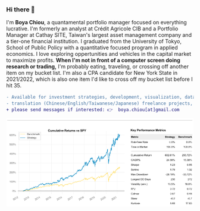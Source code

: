 ### Hi there 👋

I'm **Boya Chiou**, a quantamental portfolio manager focused on everything lucrative.
I'm formerly an analyst at Crédit Agricole CIB and a Portfolio Manager at Cathay SITE, 
Taiwan's largest asset management company and a tier-one financial institution. 
I graduated from the University of Tokyo, School of Public Policy with a quantitative focused program in applied economics.
I love exploring oppertunities and vehicles in the capital market to maximize profits.
**When I'm not in front of a computer screen doing research or trading,** I'm probably eating, traveling, or crossing off another item on my bucket list.
I'm also a CPA candidate for New York State in 2021/2022, which is also one item I'd like to cross off my bucket list before I hit 35.

```diff
- Available for investment strategies, development, visualization, data analysis, 
- translation (Chinese/English/Taiwanese/Japanese) freelance projects, or other recruitment opportunities 
+ please send messages if interested: 👉  boya.chiou[at]gmail.com

```


![alt tag](/image/90bps.png)

